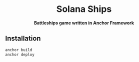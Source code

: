<h1 align="center">Solana Ships</h1>
<p align="center"><strong>Battleships game written in Anchor Framework</strong></p>

## Installation

```sh
anchor build
anchor deploy
```
